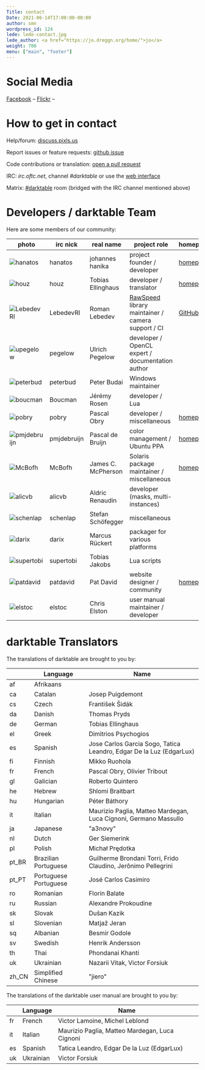 ```yaml
---
Title: contact
Date: 2021-06-14T17:00:00-00:00
author: smn
wordpress_id: 124
lede: lede-contact.jpg
lede_author: <a href="https://jo.dreggn.org/home/">jo</a>
weight: 700
menu: ["main", "footer"]
---
```


# Social Media

[Facebook](https://www.facebook.com/darktable)&nbsp;– [Flickr](https://www.flickr.com/groups/darktable/)&nbsp;–

# How to get in contact

Help/forum: [discuss.pixls.us](https://discuss.pixls.us)

Report issues or feature requests:  [github issue](https://github.com/darktable-org/darktable/issues/new/choose)

Code contributions or translation: [open a pull request](https://github.com/darktable-org/darktable/pulls)

IRC: _irc.oftc.net_, channel _#darktable_ or use the [web interface](https://webchat.oftc.net/?channels=%23darktable)

Matrix: [#darktable](https://matrix.to/#/#_oftc_#darktable:matrix.org) room (bridged with the IRC channel mentioned above)

# Developers / darktable Team

Here are some members of our community:
<table class="smalltext altrows">
	<thead>
		<tr>
			<th>photo</th>
			<th>irc nick</th>
			<th>real name</th>
			<th>project role</th>
			<th>homepage</th>
			<th>gallery</th>
		</tr>
	</thead>
	<tbody>
		<tr>
			<td><img alt="hanatos" src="/images/team/hanatos.jpg"></td>
			<td>hanatos</td>
			<td>johannes hanika</td>
			<td>project founder / developer</td>
			<td>
				<a href="https://jo.dreggn.org/home/">homepage</a>
			</td>
			<td></td>
		</tr>
		<tr>
			<td><img alt="houz" src="/images/team/avatar_houz.jpg"></td>
			<td>houz</td>
			<td>Tobias Ellinghaus</td>
			<td>developer / translator</td>
			<td>
				<a href="https://houz.org/">homepage</a>
			</td>
			<td></td>
		</tr>
		<tr>
			<td><img alt="LebedevRI" src="/images/team/lebedevri.png"></td>
			<td>LebedevRI</td>
			<td>Roman Lebedev</td>
			<td>
				<a href="https://github.com/darktable-org/rawspeed">RawSpeed</a> library maintainer / camera support / <span class="caps">CI</span>
			</td>
			<td>
				<a href="https://github.com/LebedevRI">GitHub</a>
			</td>
			<td></td>
		</tr>
		<tr>
			<td><img alt="upegelow" src="/images/team/pegelow.jpg"></td>
			<td>pegelow</td>
			<td>Ulrich Pegelow</td>
			<td>developer / OpenCL expert / documentation author</td>
			<td></td>
			<td>
				<a href="http://www.tongareva.de/">gallery</a>
			</td>
		</tr>
		<tr>
			<td><img alt="peterbud" src="/images/team/peterbud.jpg"></td>
			<td>peterbud</td>
			<td>Peter Budai</td>
			<td>Windows maintainer</td>
			<td></td>
			<td></td>
		</tr>
		<tr>
			<td><img alt="boucman" src="/images/team/boucman.jpg"></td>
			<td>Boucman</td>
			<td>Jérémy Rosen</td>
			<td>developer / Lua</td>
			<td></td>
			<td>
				<a href="https://picasaweb.google.com/103880712495616324041">gallery</a>
			</td>
		</tr>
		<tr>
			<td><img alt="pobry" src="/images/team/obry.jpg"></td>
			<td>pobry</td>
			<td>Pascal Obry</td>
			<td>developer / miscellaneous</td>
			<td>
				<a href="http://www.obry.net/">homepage</a>
			</td>
			<td>
				<a href="http://photos.obry.net">gallery</a>
			</td>
		</tr>
		<tr>
			<td><img alt="pmjdebruijn" src="/images/team/pmjdebruijn.png"></td>
			<td>pmjdebruijn</td>
			<td>Pascal de Bruijn</td>
			<td>color management / Ubuntu <span class="caps">PPA</span></td>
			<td>
				<a href="https://encrypted.pcode.nl/blog/">homepage</a>
			</td>
			<td>
				<a href="https://encrypted.pcode.nl/photos/">gallery</a>
			</td>
		</tr>
		<tr>
			<td><img alt="McBofh" src="/images/team/mcbofh.jpg"></td>
			<td>McBofh</td>
			<td>James C. McPherson</td>
			<td>Solaris package maintainer / miscellaneous</td>
			<td>
				<a href="https://www.jmcpdotcom.com/blog">homepage</a>
			</td>
			<td></td>
		</tr>
		<tr>
			<td><img alt="alicvb" src="/images/team/aldric_100.jpg"></td>
			<td>alicvb</td>
			<td>Aldric Renaudin</td>
			<td>developer (masks, multi-instances)</td>
			<td></td>
			<td></td>
		</tr>
		<tr>
			<td><img alt="schenlap" src="/images/team/schenlap.jpg"></td>
			<td>schenlap</td>
			<td>Stefan Schöfegger</td>
			<td>miscellaneous</td>
			<td></td>
			<td></td>
		</tr>
		<tr>
			<td><img alt="darix" src="/images/team/darix.png"></td>
			<td>darix</td>
			<td>Marcus Rückert</td>
			<td>packager for various platforms</td>
			<td></td>
			<td></td>
		</tr>
		<tr>
			<td><img alt="supertobi" src="/images/team/supertobi.png"></td>
			<td>supertobi</td>
			<td>Tobias Jakobs</td>
			<td>Lua scripts</td>
			<td></td>
			<td></td>
		</tr>
		<tr>
			<td><img alt="patdavid" src="/images/team/patdavid.jpg"></td>
			<td>patdavid</td>
			<td>Pat David</td>
			<td>website designer / community</td>
			<td>
				<a href="https://pixls.us/">homepage</a>
			</td>
			<td></td>
		</tr>
		<tr>
			<td><img alt="elstoc" src="/images/team/elstoc.jpg"></td>
			<td>elstoc</td>
			<td>Chris Elston</td>
			<td>user manual maintainer / developer</td>
			<td></td>
			<td></td>
		</tr>
	</tbody>
</table>

# darktable Translators

The translations of darktable are brought to you by:
<table class='smalltext altrows' markdown=1>
<thead>
<tr>
<th >
</th>
<th >Language
</th>
<th >Name
</th>
</tr>
</thead>
<tbody >
<tr>
<td>af
</td>
<td>Afrikaans
</td>
<td>
</td>
</tr>
<tr>
<td>ca
</td>
<td>Catalan
</td>
<td>Josep Puigdemont
</td>
</tr>
<tr>
<td>cs
</td>
<td>Czech
</td>
<td>František Šidák
</td>
</tr>
<tr>
<td>da
</td>
<td>Danish
</td>
<td>Thomas Pryds
</td>
</tr>
<tr>
<td>de
</td>
<td>German
</td>
<td>Tobias Ellinghaus
</td>
</tr>
<tr>
<td>el
</td>
<td>Greek
</td>
<td>Dimitrios Psychogios
</td>
</tr>
<tr>
<td>es
</td>
<td>Spanish
</td>
<td>Jose Carlos Garcia Sogo, Tatica Leandro, Edgar De la Luz (EdgarLux)
</td>
</tr>
<tr>
<td>fi
</td>
<td>Finnish
</td>
<td>Mikko Ruohola
</td>
</tr>
<tr>
<td>fr
</td>
<td>French
</td>
<td>Pascal Obry, Olivier Tribout
</td>
</tr>
<tr>
<td>gl
</td>
<td>Galician
</td>
<td>Roberto Quintero
</td>
</tr>
<tr>
<td>he
</td>
<td>Hebrew
</td>
<td>Shlomi Braitbart
</td>
</tr>
<tr>
<td>hu
</td>
<td>Hungarian
</td>
<td>Péter Báthory
</td>
</tr>
<tr>
<td>it
</td>
<td>Italian
</td>
<td>Maurizio Paglia, Matteo Mardegan, Luca Cignoni, Germano Massullo
</td>
</tr>
<tr>
<td>ja
</td>
<td>Japanese
</td>
<td>"a3novy"
</td>
</tr>
<tr>
<td>nl
</td>
<td>Dutch
</td>
<td>Ger Siemerink
</td>
</tr>
<tr>
<td>pl
</td>
<td>Polish
</td>
<td>Michał Prędotka
</td>
</tr>
<tr>
<td>pt_BR
</td>
<td>Brazilian Portuguese
</td>
<td>Guilherme Brondani Torri, Frido Claudino, Jerônimo Pellegrini
</td>
</tr>
<tr>
<td>pt_PT
</td>
<td>Portuguese Portuguese
</td>
<td>José Carlos Casimiro
</td>
</tr>
<tr>
<td>ro
</td>
<td>Romanian
</td>
<td>Florin Balate
</td>
</tr>
<tr>
<td>ru
</td>
<td>Russian
</td>
<td>Alexandre Prokoudine
</td>
</tr>
<tr>
<td>sk
</td>
<td>Slovak
</td>
<td>Dušan Kazik
</td>
</tr>
<tr>
<td>sl
</td>
<td>Slovenian
</td>
<td>Matjaž Jeran
</td>
</tr>
<tr>
<td>sq
</td>
<td>Albanian
</td>
<td>Besmir Godole
</td>
</tr>
<tr>
<td>sv
</td>
<td>Swedish
</td>
<td>Henrik Andersson
</td>
</tr>
<tr>
<td>th
</td>
<td>Thai
</td>
<td>Phondanai Khanti
</td>
</tr>
<tr>
<td>uk
</td>
<td>Ukrainian
</td>
<td>Nazarii Vitak, Victor Forsiuk
</td>
</tr>
<tr>
<td>zh_CN
</td>
<td>Simplified Chinese
</td>
<td>"jiero"
</td>
</tr>
</tbody>
</table>

The translations of the darktable user manual are brought to you by:

<table class='smalltext altrows' markdown=1>
<thead>
<tr>
<th >
</th>
<th >Language
</th>
<th >Name
</th>
</tr>
</thead>
<tbody >
<tr>
<td>fr
</td>
<td>French
</td>
<td>Victor Lamoine, Michel Leblond
</td>
</tr>
<tr>
<td>it
</td>
<td>Italian
</td>
<td>Maurizio Paglia, Matteo Mardegan, Luca Cignoni
</td>
</tr>
<tr>
<td>es
</td>
<td>Spanish
</td>
<td>Tatica Leandro, Edgar De la Luz (EdgarLux)
</td>
</tr>
<tr>
<td>uk
</td>
<td>Ukrainian
</td>
<td>Victor Forsiuk
</td>
</tr>
</tbody>
</table>
